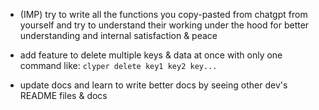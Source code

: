- (IMP) try to write all the functions you copy-pasted from chatgpt from yourself and try to understand their working under the hood for better understanding and internal satisfaction & peace

- add feature to delete multiple keys & data at once with only one command like: `clyper delete key1 key2 key...`

- update docs and learn to write better docs by seeing other dev's README files & docs
